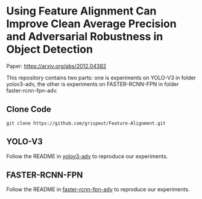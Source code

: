 # Using Feature Alignment Can Improve Clean Average Precision and Adversarial Robustness in Object Detection

Paper: https://arxiv.org/abs/2012.04382

This repository contains two parts: one is experiments on YOLO-V3 in folder yolov3-adv, the other is experiments on FASTER-RCNN-FPN in folder faster-rcnn-fpn-adv.


## Clone Code

```
git clone https://github.com/grispeut/Feature-Alignment.git
```

## YOLO-V3

Follow the README in [yolov3-adv](https://github.com/grispeut/Feature-Alignment/tree/main/yolov3-adv) to reproduce our experiments.


## FASTER-RCNN-FPN

Follow the README in [faster-rcnn-fpn-adv](https://github.com/grispeut/Feature-Alignment/tree/main/faster-rcnn-fpn-adv) to reproduce our experiments.
